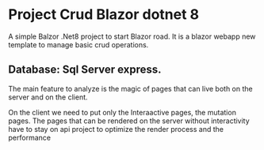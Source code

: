 # Project Crud Blazor dotnet 8

A simple Balzor .Net8 project to start Blazor road.
It is a blazor webapp new template to manage basic crud operations.

## Database: Sql Server express.

The main feature to analyze is the magic of pages that can live both on the server and on the client.

On the client we need to put only the Interaactive pages, the mutation pages.
The pages that can be rendered on the server without interactivity have to stay on api project to optimize the render process and the performance 
